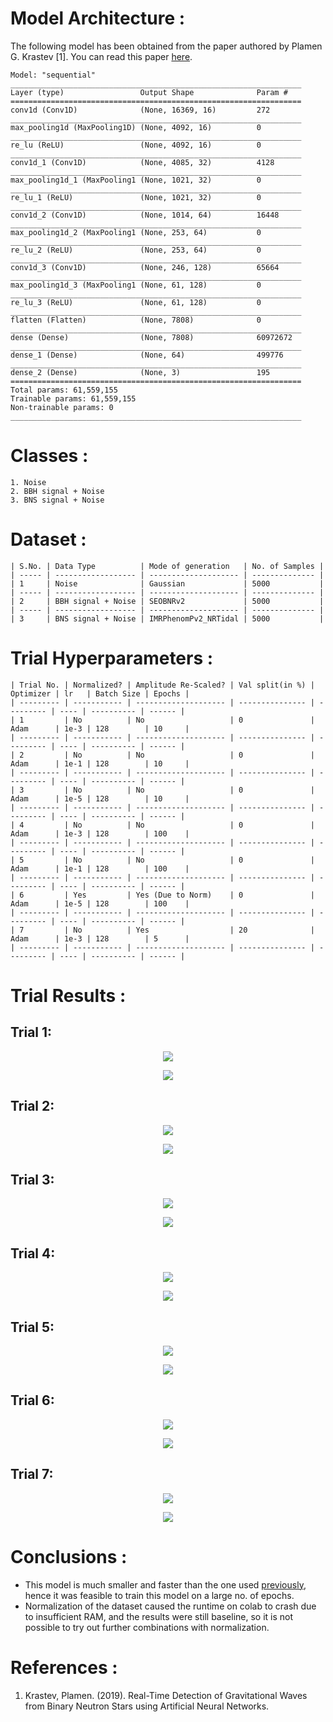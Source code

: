 # Model Architecture :
The following model has been obtained from the paper authored by Plamen G. Krastev [1]. You can read this paper [here](/Literature%20Review/Classification/1D-CNN/krastev_1.pdf).
``` 
Model: "sequential"
_________________________________________________________________
Layer (type)                 Output Shape              Param #   
=================================================================
conv1d (Conv1D)              (None, 16369, 16)         272       
_________________________________________________________________
max_pooling1d (MaxPooling1D) (None, 4092, 16)          0         
_________________________________________________________________
re_lu (ReLU)                 (None, 4092, 16)          0         
_________________________________________________________________
conv1d_1 (Conv1D)            (None, 4085, 32)          4128      
_________________________________________________________________
max_pooling1d_1 (MaxPooling1 (None, 1021, 32)          0         
_________________________________________________________________
re_lu_1 (ReLU)               (None, 1021, 32)          0         
_________________________________________________________________
conv1d_2 (Conv1D)            (None, 1014, 64)          16448     
_________________________________________________________________
max_pooling1d_2 (MaxPooling1 (None, 253, 64)           0         
_________________________________________________________________
re_lu_2 (ReLU)               (None, 253, 64)           0         
_________________________________________________________________
conv1d_3 (Conv1D)            (None, 246, 128)          65664     
_________________________________________________________________
max_pooling1d_3 (MaxPooling1 (None, 61, 128)           0         
_________________________________________________________________
re_lu_3 (ReLU)               (None, 61, 128)           0         
_________________________________________________________________
flatten (Flatten)            (None, 7808)              0         
_________________________________________________________________
dense (Dense)                (None, 7808)              60972672  
_________________________________________________________________
dense_1 (Dense)              (None, 64)                499776    
_________________________________________________________________
dense_2 (Dense)              (None, 3)                 195       
=================================================================
Total params: 61,559,155
Trainable params: 61,559,155
Non-trainable params: 0
_________________________________________________________________
```

# Classes :
```
1. Noise 
2. BBH signal + Noise
3. BNS signal + Noise
```

# Dataset :
```
| S.No. | Data Type          | Mode of generation   | No. of Samples |
| ----- | ------------------ | -------------------- | -------------- |
| 1     | Noise              | Gaussian             | 5000           |
| ----- | ------------------ | -------------------- | -------------- |
| 2     | BBH signal + Noise | SEOBNRv2             | 5000           |
| ----- | ------------------ | -------------------- | -------------- |
| 3     | BNS signal + Noise | IMRPhenomPv2_NRTidal | 5000           |
```

# Trial Hyperparameters :
```
| Trial No. | Normalized? | Amplitude Re-Scaled? | Val split(in %) | Optimizer | lr   | Batch Size | Epochs |
| --------- | ----------- | -------------------- | --------------- | --------- | ---- | ---------- | ------ |
| 1         | No          | No                   | 0               | Adam      | 1e-3 | 128        | 10     |
| --------- | ----------- | -------------------- | --------------- | --------- | ---- | ---------- | ------ |
| 2         | No          | No                   | 0               | Adam      | 1e-1 | 128        | 10     |
| --------- | ----------- | -------------------- | --------------- | --------- | ---- | ---------- | ------ |
| 3         | No          | No                   | 0               | Adam      | 1e-5 | 128        | 10     |
| --------- | ----------- | -------------------- | --------------- | --------- | ---- | ---------- | ------ |
| 4         | No          | No                   | 0               | Adam      | 1e-3 | 128        | 100    |
| --------- | ----------- | -------------------- | --------------- | --------- | ---- | ---------- | ------ |
| 5         | No          | No                   | 0               | Adam      | 1e-1 | 128        | 100    |
| --------- | ----------- | -------------------- | --------------- | --------- | ---- | ---------- | ------ |
| 6         | Yes         | Yes (Due to Norm)    | 0               | Adam      | 1e-5 | 128        | 100    |
| --------- | ----------- | -------------------- | --------------- | --------- | ---- | ---------- | ------ |
| 7         | No          | Yes                  | 20              | Adam      | 1e-3 | 128        | 5      |
| --------- | ----------- | -------------------- | --------------- | --------- | ---- | ---------- | ------ |
```

# Trial Results :
## Trial 1:
<p align="center"> <img src="screenshots/graph_1.png"> </p>
<p align="center"> <img src="screenshots/1dcnn_multi_class_model_21.png"> </p>


## Trial 2:
<p align="center"> <img src="screenshots/graph_2.png"> </p>
<p align="center"> <img src="screenshots/1dcnn_multi_class_model_22.png"> </p>


## Trial 3:
<p align="center"> <img src="screenshots/graph_3.png"> </p>
<p align="center"> <img src="screenshots/1dcnn_multi_class_model_23.png"> </p>


## Trial 4:
<p align="center"> <img src="screenshots/graph_4.png"> </p>
<p align="center"> <img src="screenshots/1dcnn_multi_class_model_24.png"> </p>


## Trial 5:
<p align="center"> <img src="screenshots/graph_5.png"> </p>
<p align="center"> <img src="screenshots/1dcnn_multi_class_model_25.png"> </p>


## Trial 6:
<p align="center"> <img src="screenshots/graph_6.png"> </p>
<p align="center"> <img src="screenshots/1dcnn_multi_class_model_26.png"> </p>

## Trial 7:
<p align="center"> <img src="screenshots/graph_7.png"> </p>
<p align="center"> <img src="screenshots/1dcnn_multi_class_model_27.png"> </p>


# Conclusions :

+ This model is much smaller and faster than the one used [previously](/models/1D-CNN%20Multi-class/Model%201/), hence it was feasible to train this model on a large no. of epochs.
+ Normalization of the dataset caused the runtime on colab to crash due to insufficient RAM, and the results were still baseline, so it is not possible to try out further combinations with normalization.

# References :
1. Krastev, Plamen. (2019). Real-Time Detection of Gravitational Waves from Binary Neutron Stars using Artificial Neural Networks.




